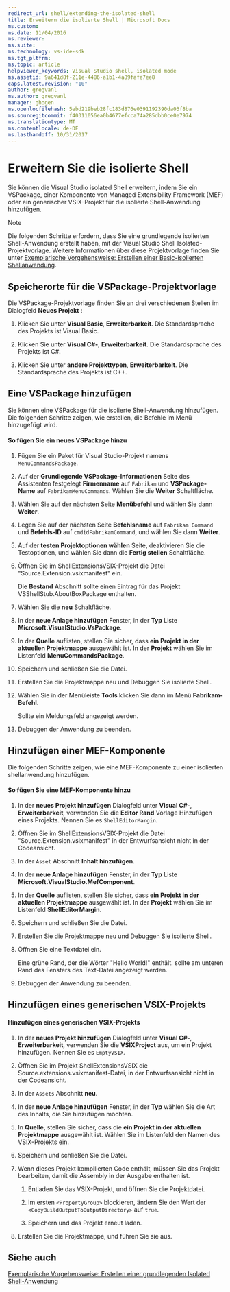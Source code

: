 ```yaml
---
redirect_url: shell/extending-the-isolated-shell
title: Erweitern die isolierte Shell | Microsoft Docs
ms.custom: 
ms.date: 11/04/2016
ms.reviewer: 
ms.suite: 
ms.technology: vs-ide-sdk
ms.tgt_pltfrm: 
ms.topic: article
helpviewer_keywords: Visual Studio shell, isolated mode
ms.assetid: 9a641d8f-211e-4486-a1b1-4a89fafe7ee8
caps.latest.revision: "10"
author: gregvanl
ms.author: gregvanl
manager: ghogen
ms.openlocfilehash: 5ebd219beb28fc183d876e0391192390da03f8ba
ms.sourcegitcommit: f40311056ea0b4677efcca74a285dbb0ce0e7974
ms.translationtype: MT
ms.contentlocale: de-DE
ms.lasthandoff: 10/31/2017
---
```

# <a name="extending-the-isolated-shell"></a>Erweitern Sie die isolierte Shell
Sie können die Visual Studio isolated Shell erweitern, indem Sie ein VSPackage, einer Komponente von Managed Extensibility Framework (MEF) oder ein generischer VSIX-Projekt für die isolierte Shell-Anwendung hinzufügen.  
  
> [!NOTE]
>  Die folgenden Schritte erfordern, dass Sie eine grundlegende isolierten Shell-Anwendung erstellt haben, mit der Visual Studio Shell Isolated-Projektvorlage. Weitere Informationen über diese Projektvorlage finden Sie unter [Exemplarische Vorgehensweise: Erstellen einer Basic-isolierten Shellanwendung](../extensibility/walkthrough-creating-a-basic-isolated-shell-application.md).  
  
## <a name="locations-for-the-visual-studio-package-project-template"></a>Speicherorte für die VSPackage-Projektvorlage  
 Die VSPackage-Projektvorlage finden Sie an drei verschiedenen Stellen im Dialogfeld **Neues Projekt** :  
  
1.  Klicken Sie unter **Visual Basic**, **Erweiterbarkeit**. Die Standardsprache des Projekts ist Visual Basic.  
  
2.  Klicken Sie unter **Visual C#-**, **Erweiterbarkeit**. Die Standardsprache des Projekts ist C#.  
  
3.  Klicken Sie unter **andere Projekttypen**, **Erweiterbarkeit**. Die Standardsprache des Projekts ist C++.  
  
## <a name="adding-a-vspackage"></a>Eine VSPackage hinzufügen  
 Sie können eine VSPackage für die isolierte Shell-Anwendung hinzufügen. Die folgenden Schritte zeigen, wie erstellen, die Befehle im Menü hinzugefügt wird.  
  
#### <a name="to-add-a-new-vspackage"></a>So fügen Sie ein neues VSPackage hinzu  
  
1.  Fügen Sie ein Paket für Visual Studio-Projekt namens `MenuCommandsPackage`.  
  
2.  Auf der **Grundlegende VSPackage-Informationen** Seite des Assistenten festgelegt **Firmenname** auf `Fabrikam` und **VSPackage-Name** auf `FabrikamMenuCommands`. Wählen Sie die **Weiter** Schaltfläche.  
  
3.  Wählen Sie auf der nächsten Seite **Menübefehl** und wählen Sie dann **Weiter**.  
  
4.  Legen Sie auf der nächsten Seite **Befehlsname** auf `Fabrikam Command` und **Befehls-ID** auf `cmdidFabrikamCommand`, und wählen Sie dann **Weiter**.  
  
5.  Auf der **testen Projektoptionen wählen** Seite, deaktivieren Sie die Testoptionen, und wählen Sie dann die **Fertig stellen** Schaltfläche.  
  
6.  Öffnen Sie im ShellExtensionsVSIX-Projekt die Datei "Source.Extension.vsixmanifest" ein.  
  
     Die **Bestand** Abschnitt sollte einen Eintrag für das Projekt VSShellStub.AboutBoxPackage enthalten.  
  
7.  Wählen Sie die **neu** Schaltfläche.  
  
8.  In der **neue Anlage hinzufügen** Fenster, in der **Typ** Liste **Microsoft.VisualStudio.VsPackage**.  
  
9. In der **Quelle** auflisten, stellen Sie sicher, dass **ein Projekt in der aktuellen Projektmappe** ausgewählt ist. In der **Projekt** wählen Sie im Listenfeld **MenuCommandsPackage**.  
  
10. Speichern und schließen Sie die Datei.  
  
11. Erstellen Sie die Projektmappe neu und Debuggen Sie isolierte Shell.  
  
12. Wählen Sie in der Menüleiste **Tools** klicken Sie dann im Menü **Fabrikam-Befehl**.  
  
     Sollte ein Meldungsfeld angezeigt werden.  
  
13. Debuggen der Anwendung zu beenden.  
  
## <a name="adding-a-mef-component-part"></a>Hinzufügen einer MEF-Komponente  
 Die folgenden Schritte zeigen, wie eine MEF-Komponente zu einer isolierten shellanwendung hinzufügen.  
  
#### <a name="to-add-a-mef-component"></a>So fügen Sie eine MEF-Komponente hinzu  
  
1.  In der **neues Projekt hinzufügen** Dialogfeld unter **Visual C#-**, **Erweiterbarkeit**, verwenden Sie die **Editor Rand** Vorlage Hinzufügen eines Projekts. Nennen Sie es `ShellEditorMargin`.  
  
2.  Öffnen Sie im ShellExtensionsVSIX-Projekt die Datei "Source.Extension.vsixmanifest" in der Entwurfsansicht nicht in der Codeansicht.  
  
3.  In der `Asset` Abschnitt **Inhalt hinzufügen**.  
  
4.  In der **neue Anlage hinzufügen** Fenster, in der **Typ** Liste **Microsoft.VisualStudio.MefComponent**.  
  
5.  In der **Quelle** auflisten, stellen Sie sicher, dass **ein Projekt in der aktuellen Projektmappe** ausgewählt ist. In der **Projekt** wählen Sie im Listenfeld **ShellEditorMargin**.  
  
6.  Speichern und schließen Sie die Datei.  
  
7.  Erstellen Sie die Projektmappe neu und Debuggen Sie isolierte Shell.  
  
8.  Öffnen Sie eine Textdatei ein.  
  
     Eine grüne Rand, der die Wörter "Hello World!" enthält. sollte am unteren Rand des Fensters des Text-Datei angezeigt werden.  
  
9. Debuggen der Anwendung zu beenden.  
  
## <a name="adding-a-generic-vsix-project"></a>Hinzufügen eines generischen VSIX-Projekts  
  
#### <a name="to-add-a-generic-vsix-project"></a>Hinzufügen eines generischen VSIX-Projekts  
  
1.  In der **neues Projekt hinzufügen** Dialogfeld unter **Visual C#-**, **Erweiterbarkeit**, verwenden Sie die **VSIXProject** aus, um ein Projekt hinzufügen. Nennen Sie es `EmptyVSIX`.  
  
2.  Öffnen Sie im Projekt ShellExtensionsVSIX die Source.extensions.vsixmanifest-Datei, in der Entwurfsansicht nicht in der Codeansicht.  
  
3.  In der `Assets` Abschnitt **neu**.  
  
4.  In der **neue Anlage hinzufügen** Fenster, in der **Typ** wählen Sie die Art des Inhalts, die Sie hinzufügen möchten.  
  
5.  In **Quelle**, stellen Sie sicher, dass die **ein Projekt in der aktuellen Projektmappe** ausgewählt ist. Wählen Sie im Listenfeld den Namen des VSIX-Projekts ein.  
  
6.  Speichern und schließen Sie die Datei.  
  
7.  Wenn dieses Projekt kompilierten Code enthält, müssen Sie das Projekt bearbeiten, damit die Assembly in der Ausgabe enthalten ist.  
  
    1.  Entladen Sie das VSIX-Projekt, und öffnen Sie die Projektdatei.  
  
    2.  Im ersten `<PropertyGroup>` blockieren, ändern Sie den Wert der `<CopyBuildOutputToOutputDirectory>` auf `true`.  
  
    3.  Speichern und das Projekt erneut laden.  
  
8.  Erstellen Sie die Projektmappe, und führen Sie sie aus.  
  
## <a name="see-also"></a>Siehe auch  
 [Exemplarische Vorgehensweise: Erstellen einer grundlegenden Isolated Shell-Anwendung](../extensibility/walkthrough-creating-a-basic-isolated-shell-application.md)